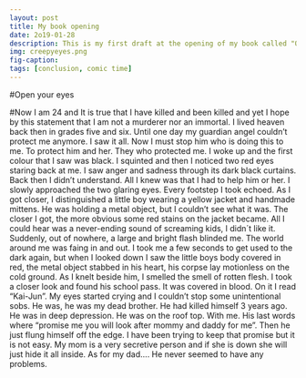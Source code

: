 ```yaml
---
layout: post
title: My book opening
date: 2o19-01-28
description: This is my first draft at the opening of my book called "Open your eyes"
img: creepyeyes.png
fig-caption: 
tags: [conclusion, comic time]
---
```


#Open your eyes

#Now I am 24 and It is true that I have killed and been killed and yet I hope by this statement that I am not a murderer nor an immortal. I lived heaven back then in grades five and six. Until one day my guardian angel couldn’t protect me anymore. I saw it all. Now I must stop him who is doing this to me. To protect him and her. They who protected me.
I woke up and the first colour that I saw was black. I squinted and then I noticed two red eyes staring back at me. I saw anger and sadness through its dark black curtains. Back then I didn’t understand. All I knew was that I had to help him or her. I slowly approached the two glaring eyes. Every footstep I took echoed. As I got closer, I distinguished a little boy wearing a yellow jacket and handmade mittens. He was holding a metal object, but I couldn’t see what it was. The closer I got, the more obvious some red stains on the jacket became. All I could hear was a never-ending sound of screaming kids, I didn´t like it. 
Suddenly, out of nowhere, a large and bright flash blinded me. The world around me was faing in and out. I took me a few seconds to get used to the dark again, but when I looked down I saw the little boys body covered in red, the metal object stabbed in his heart, his corpse lay motionless on the cold ground. As I knelt beside him, I smelled the smell of rotten flesh. I took a closer look and found his school pass. It was covered in blood. On it I read “Kai-Jun”. My eyes started crying and I couldn’t stop some unintentional sobs. 
He was, he was my dead brother. 
He had killed himself 3 years ago. He was in deep depression. He was on the roof top. With me. His last words where “promise me you will look after mommy and daddy for me”. Then he just flung himself off the edge. I have been trying to keep that promise but it is not easy. My mom is a very secretive person and if she is down she will just hide it all inside. As for my dad…. He never seemed to have any problems. 

